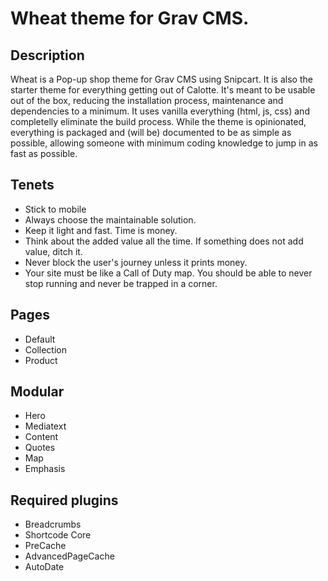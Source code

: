 # Wheat theme for Grav CMS.

## Description
Wheat is a Pop-up shop theme for Grav CMS using Snipcart. It is also the starter theme for everything getting out of Calotte. It's meant to be usable out of the box, reducing the installation process, maintenance and dependencies to a minimum. It uses vanilla everything (html, js, css) and completelly eliminate the build process. While the theme is opinionated, everything is packaged and (will be) documented to be as simple as possible, allowing someone with minimum coding knowledge to jump in as fast as possible.

## Tenets
- Stick to mobile
- Always choose the maintainable solution. 
- Keep it light and fast. Time is money.
- Think about the added value all the time. If something does not add value, ditch it.
- Never block the user's journey unless it prints money.
- Your site must be like a Call of Duty map. You should be able to never stop running and never be trapped in a corner.

## Pages
- Default
- Collection
- Product

## Modular
- Hero
- Mediatext
- Content
- Quotes
- Map
- Emphasis

## Required plugins
- Breadcrumbs
- Shortcode Core
- PreCache
- AdvancedPageCache
- AutoDate
